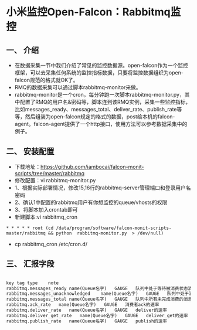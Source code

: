 # 小米监控Open-Falcon：Rabbitmq监控


## 一、	介绍

* 在数据采集一节中我们介绍了常见的监控数据源。open-falcon作为一个监控框架，可以去采集任何系统的监控指标数据，只要将监控数据组织为open-falcon规范的格式就OK了。
* RMQ的数据采集可以通过脚本rabbitmq-monitor来做。
* rabbitmq-monitor是一个cron，每分钟跑一次脚本rabbitmq-monitor.py，其中配置了RMQ的用户名&密码等，脚本连到该RMQ实例，采集一些监控指标，比如messages_ready、messages_total、deliver_rate、publish_rate等等，然后组装为open-falcon规定的格式的数据，post给本机的falcon-agent。falcon-agent提供了一个http接口，使用方法可以参考数据采集中的例子。

## 二、	安装配置

* 下载地址：https://github.com/iambocai/falcon-monit-scripts/tree/master/rabbitmq
* 修改配置：vi rabbitmq-monitor.py
*   1、根据实际部署情况，修改15,16行的rabbitmq-server管理端口和登录用户名密码
*   2、确认1中配置的rabbitmq用户有你想监控的queue/vhosts的权限
*   3、将脚本加入crontab即可
* 新建脚本:vi rabbitmq_cron

```shell
* * * * * root (cd /data/program/software/falcon-monit-scripts-master/rabbitmq && python  rabbitmq-monitor.py  > /dev/null)

```

* cp rabbitmq_cron /etc/cron.d/

## 三、	汇报字段

```xml

key	tag	type	note
rabbitmq.messages_ready	name(Queue名字)	GAUGE	队列中处于等待被消费状态消息数
rabbitmq.messages_unacknowledged	name(Queue名字)	GAUGE	队列中处于消费中状态的消息数
rabbitmq.messages_total	name(Queue名字)	GAUGE	队列中所有未完成消费的消息数，等于messages_ready+messages_unacknowledged
rabbitmq.ack_rate	name(Queue名字)	GAUGE	消费者ack的速率
rabbitmq.deliver_rate	name(Queue名字)	GAUGE	deliver的速率
rabbitmq.deliver_get_rate	name(Queue名字)	GAUGE	deliver_get的速率
rabbitmq.publish_rate	name(Queue名字)	GAUGE	publish的速率
```

